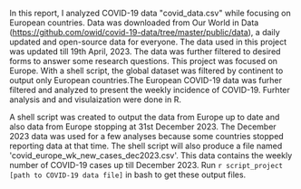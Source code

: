 In this report, I analyzed COVID-19 data "covid_data.csv" while focusing on European countries. Data was downloaded from Our World in Data (https://github.com/owid/covid-19-data/tree/master/public/data), a daily updated and open-source data for everyone. The data used in this project was updated till 19th April, 2023. The data was further filtered to desired forms to answer some research questions. This project was focused on Europe. With a shell script, the global dataset was filtered by continent to output only European countries.The European COVID-19 data was furher filtered and analyzed to present the weekly incidence of COVID-19. Furhter analysis and and visulaization were done in R.

A shell script was created to output the data from Europe up to date and also data from Europe stopping at 31st December 2023. The December 2023 data was used for a few analyses because some countries stopped reporting data at that time. The shell script will also produce a file named 'covid_europe_wk_new_cases_dec2023.csv'. This data contains the weekly number of COVID-19 cases up till December 2023. Run `r script_project [path to COVID-19 data file]` in bash to get these output files.
